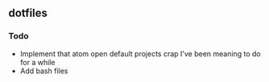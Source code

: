 ## dotfiles

### Todo
 - Implement that atom open default projects crap I've been meaning to do for
 a while
 - Add bash files
